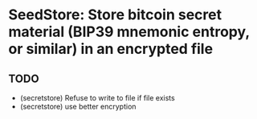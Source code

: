 # SeedStore: Store bitcoin secret material (BIP39 mnemonic entropy, or similar) in an encrypted file

## TODO

- (secretstore) Refuse to write to file if file exists
- (secretstore) use better encryption
